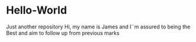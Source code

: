 # Hello-World
Just another repository
Hi, my name is James and I¨m assured to being the Best
and aim to follow up from previous marks
